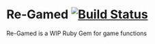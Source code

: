 # Re-Gamed [![Build Status](https://travis-ci.org/Punknoodles/regamed.svg?branch=master)](https://travis-ci.org/Punknoodles/regamed)
Re-Gamed is a WIP Ruby Gem for game functions
